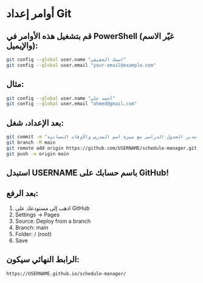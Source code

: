 # أوامر إعداد Git

## قم بتشغيل هذه الأوامر في PowerShell (غيّر الاسم والإيميل):

```bash
git config --global user.name "اسمك الحقيقي"
git config --global user.email "your-email@example.com"
```

## مثال:
```bash
git config --global user.name "أحمد علي"
git config --global user.email "ahmed@gmail.com"
```

## بعد الإعداد، شغل:
```bash
git commit -m "إضافة مدير الجدول الدراسي مع ميزة اسم المدرس والأوقات المسائية"
git branch -M main
git remote add origin https://github.com/USERNAME/schedule-manager.git
git push -u origin main
```

## استبدل USERNAME باسم حسابك على GitHub!

## بعد الرفع:
1. اذهب إلى مستودعك على GitHub
2. Settings → Pages
3. Source: Deploy from a branch
4. Branch: main
5. Folder: / (root)
6. Save

## الرابط النهائي سيكون:
```
https://USERNAME.github.io/schedule-manager/
```